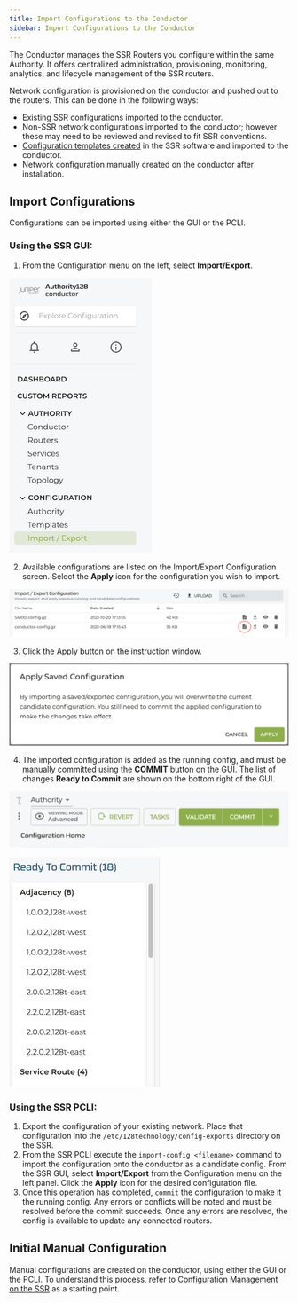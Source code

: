 ```yaml
---
title: Import Configurations to the Conductor
sidebar: Import Configurations to the Conductor
---
```

 
The Conductor manages the SSR Routers you configure within the same Authority. It offers centralized administration, provisioning, monitoring, analytics, and lifecycle management of the SSR routers. 

Network configuration is provisioned on the conductor and pushed out to the routers. This can be done in the following ways:

- Existing SSR configurations imported to the conductor. 
- Non-SSR network configurations imported to the conductor; however these may need to be reviewed and revised to fit SSR conventions.
- [Configuration templates created](config_templates.md) in the SSR software and imported to the conductor.
- Network configuration manually created on the conductor after installation. 

## Import Configurations

Configurations can be imported using either the GUI or the PCLI.

### Using the SSR GUI:

1. From the Configuration menu on the left, select **Import/Export**.

![Config Import Menu](/img/conductor_config_import_gui.png)

2. Available configurations are listed on the Import/Export Configuration screen. Select the **Apply** icon for the configuration you wish to import. 

![Import Export List](/img/conductor_config_import_gui2.png)

3. Click the Apply button on the instruction window.

![Apply Config Instructions](/img/conductor_config_import_gui3.png)

4. The imported configuration is added as the running config, and must be manually committed using the **COMMIT** button on the GUI. The list of changes **Ready to Commit** are shown on the bottom right of the GUI. 

![Commit Button](/img/conductor_config_import_gui3a.png)

![Ready to Commit](/img/conductor_config_import_gui4.png)

### Using the SSR PCLI:

1. Export the configuration of your existing network. Place that configuration into the `/etc/128technology/config-exports` directory on the SSR.
2. From the SSR PCLI execute the `import-config <filename>` command to import the configuration onto the conductor as a candidate config.
	From the SSR GUI, select **Import/Export** from the Configuration menu on the left panel.
	Click the **Apply** icon for the desired configuration file. 
3. Once this operation has completed, `commit` the configuration to make it the running config. Any errors or conflicts will be noted and must be resolved before the commit succeeds. Once any errors are resolved, the config is available to update any connected routers. 

## Initial Manual Configuration

Manual configurations are created on the conductor, using either the GUI or the PCLI. To understand this process, refer to [Configuration Management on the SSR](config_basics.md) as a starting point. 


